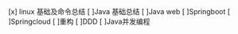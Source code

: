 [x] linux 基础及命令总结
[  ]Java 基础总结
[  ]Java web
[  ]Springboot
[  ]Springcloud
[  ]重构
[  ]DDD
[  ]Java并发编程
